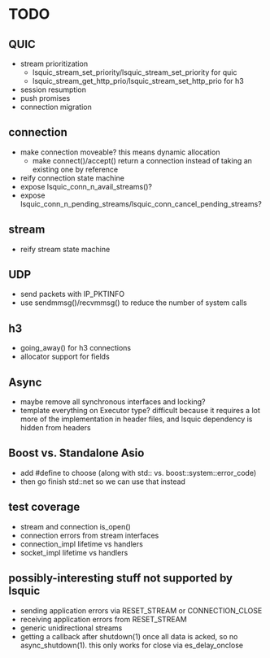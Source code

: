 # TODO

## QUIC

* stream prioritization
	- lsquic_stream_set_priority/lsquic_stream_set_priority for quic
	- lsquic_stream_get_http_prio/lsquic_stream_set_http_prio for h3
* session resumption
* push promises
* connection migration

## connection

* make connection moveable? this means dynamic allocation
	- make connect()/accept() return a connection instead of taking an existing one by reference
* reify connection state machine
* expose lsquic_conn_n_avail_streams()?
* expose lsquic_conn_n_pending_streams/lsquic_conn_cancel_pending_streams?

## stream

* reify stream state machine

## UDP

* send packets with IP_PKTINFO
* use sendmmsg()/recvmmsg() to reduce the number of system calls

## h3

* going_away() for h3 connections
* allocator support for fields

## Async

* maybe remove all synchronous interfaces and locking?
* template everything on Executor type? difficult because it requires a lot more of the implementation in header files, and lsquic dependency is hidden from headers

## Boost vs. Standalone Asio

* add #define to choose (along with std:: vs. boost::system::error_code)
* then go finish std::net so we can use that instead

## test coverage

* stream and connection is_open()
* connection errors from stream interfaces
* connection_impl lifetime vs handlers
* socket_impl lifetime vs handlers

## possibly-interesting stuff not supported by lsquic

* sending application errors via RESET_STREAM or CONNECTION_CLOSE
* receiving application errors from RESET_STREAM
* generic unidirectional streams
* getting a callback after shutdown(1) once all data is acked, so no async_shutdown(1). this only works for close via es_delay_onclose
